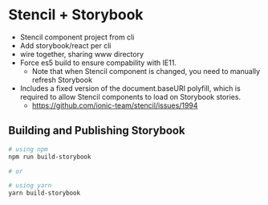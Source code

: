 # Stencil + Storybook

- Stencil component project from cli
- Add storybook/react per cli
- wire together, sharing www directory
- Force es5 build to ensure compability with IE11.
  - Note that when Stencil component is changed, you need to manually refresh Storybook
- Includes a fixed version of the document.baseURI polyfill, which is required
  to allow Stencil components to load on Storybook stories.
  - https://github.com/ionic-team/stencil/issues/1994

## Building and Publishing Storybook

```bash
# using npm
npm run build-storybook

# or

# using yarn
yarn build-storybook
```
